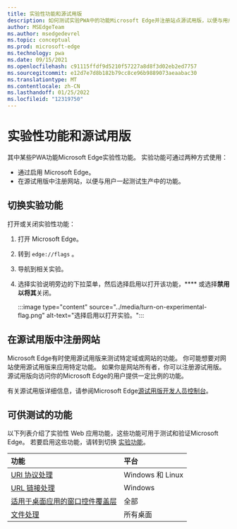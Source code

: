 ```yaml
---
title: 实验性功能和源试用版
description: 如何测试实验PWA中的功能Microsoft Edge并注册站点源试用版，以便与用户一起在生产中使用这些功能。
author: MSEdgeTeam
ms.author: msedgedevrel
ms.topic: conceptual
ms.prod: microsoft-edge
ms.technology: pwa
ms.date: 09/15/2021
ms.openlocfilehash: c91115ffdf9d5210f57227a8d8f3d02eb2ed7757
ms.sourcegitcommit: e12d7e7d8b182b79cc8ce96b9889073aeaabac30
ms.translationtype: MT
ms.contentlocale: zh-CN
ms.lasthandoff: 01/25/2022
ms.locfileid: "12319750"
---
```

# <a name="experimental-features-and-origin-trials"></a>实验性功能和源试用版

其中某些PWA功能Microsoft Edge实验性功能。 实验功能可通过两种方式使用：

*   通过启用 Microsoft Edge。
*   在源试用版中注册网站，以便与用户一起测试生产中的功能。


<!-- ====================================================================== -->
## <a name="toggle-experimental-features"></a>切换实验功能

打开或关闭实验性功能：

1.  打开 Microsoft Edge。
1.  转到 `edge://flags` 。
1.  导航到相关实验。
1.  选择实验说明旁边的下拉菜单，然后选择启用以打开该功能，**** 或选择**禁用以将其**关闭。

    :::image type="content" source="../media/turn-on-experimental-flag.png" alt-text="选择启用以打开实验。":::


<!-- ====================================================================== -->
## <a name="enroll-your-site-in-an-origin-trial"></a>在源试用版中注册网站

Microsoft Edge有时使用源试用版来测试特定域或网站的功能。 你可能想要对网站使用源试用版来应用特定功能。 如果你是网站所有者，你可以注册源试用版。 源试用版向访问你的Microsoft Edge的用户提供一定比例的功能。

有关源试用版详细信息，请参阅Microsoft Edge[源试用版开发人员控制台](https://developer.microsoft.com/microsoft-edge/origin-trials)。


<!-- ====================================================================== -->
## <a name="features-that-are-available-to-test"></a>可供测试的功能

以下列表介绍了实验性 Web 应用功能，这些功能可用于测试和验证Microsoft Edge。 若要启用这些功能，请转到切换 [实验功能](#toggle-experimental-features)。

| 功能 | 平台 |
|:--- |:--- |
| [URI 协议处理](./handle-protocols.md) | Windows 和 Linux |
| [URL 链接处理](./handle-urls.md) | Windows |
| [适用于桌面应用的窗口控件覆盖层](./window-controls-overlay.md) | 全部 |
| [文件处理](./handle-files.md) | 所有桌面 |

<!-- Links -->
